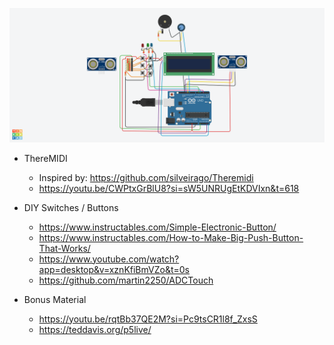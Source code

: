 ![diagram](https://github.com/jimf99/jimf99.github.io/blob/main/Arduino-ThereMIDI/JimF99-Theremin%202a.png)

* ThereMIDI
  * Inspired by: https://github.com/silveirago/Theremidi
  * https://youtu.be/CWPtxGrBlU8?si=sW5UNRUgEtKDVIxn&t=618

* DIY Switches / Buttons
  * https://www.instructables.com/Simple-Electronic-Button/
  * https://www.instructables.com/How-to-Make-Big-Push-Button-That-Works/
  * https://www.youtube.com/watch?app=desktop&v=xznKfiBmVZo&t=0s
  * https://github.com/martin2250/ADCTouch
  
 * Bonus Material
   * https://youtu.be/rqtBb37QE2M?si=Pc9tsCR1l8f_ZxsS
   * https://teddavis.org/p5live/

